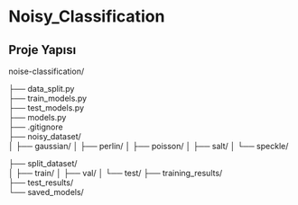 # Noisy_Classification

## Proje Yapısı
noise-classification/ 

├── data_split.py           
├── train_models.py           
├── test_models.py         
├── models.py             
├── .gitignore           
├── noisy_dataset/      
│   ├── gaussian/
│   ├── perlin/
│   ├── poisson/
│   ├── salt/
│   └── speckle/

├── split_dataset/       
│   ├── train/
│   ├── val/
│   └── test/
├── training_results/  
├── test_results/       
└── saved_models/      
